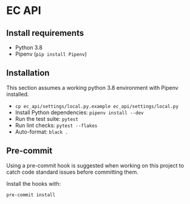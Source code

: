 # EC API


## Install requirements

* Python 3.8
* Pipenv (`pip install Pipenv`)

## Installation

This section assumes a working python 3.8 environment with Pipenv installed.

* `cp ec_api/settings/local.py.example ec_api/settings/local.py`
* Install Python dependencies: `pipenv install --dev`
* Run the test suite: `pytest`
* Run lint checks: `pytest --flakes`
* Auto-format: `black .`

## Pre-commit

Using a pre-commit hook is suggested when working on this project to catch
code standard issues before committing them.

Install the hooks with:

`pre-commit install`
